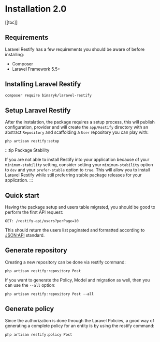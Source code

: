 # Installation 2.0

[[toc]]

## Requirements

Laravel Restify has a few requirements you should be aware of before installing:

- Composer
- Laravel Framework 5.5+

## Installing Laravel Restify

```bash
composer require binaryk/laravel-restify
```

## Setup Laravel Restify
After the instalation, the package requires a setup process, this will publish configuration, provider and will create the 
`app/Restify` directory with an abstract `Repository` and scaffolding a `User` repository you can play with:

```shell script
php artisan restify:setup
```

:::tip Package Stability

If you are not able to install Restify into your application because of your `minimum-stability` setting,
 consider setting your `minimum-stability` option to `dev` and your `prefer-stable` option to `true`. 
 This will allow you to install Laravel Restify while still preferring stable package 
 releases for your application.
:::

## Quick start

Having the package setup and users table migrated, you should be good to perform the first API request:

```http request
GET: /restify-api/users?perPage=10
```

This should return the users list paginated and formatted according to [JSON:API](https://jsonapi.org/format/) standard.

## Generate repository

Creating a new repository can be done via restify command: 

```shell script
php artisan restify:repository Post
```

If you want to generate the Policy, Model and migration as well, then you can use the `--all` option:

```shell script
php artisan restify:repository Post --all
```
## Generate policy 

Since the authorization is done through the Laravel Policies, a good way of generating a complete policy for an entity
is by using the restify command:

```shell script
php artisan restify:policy Post
```
